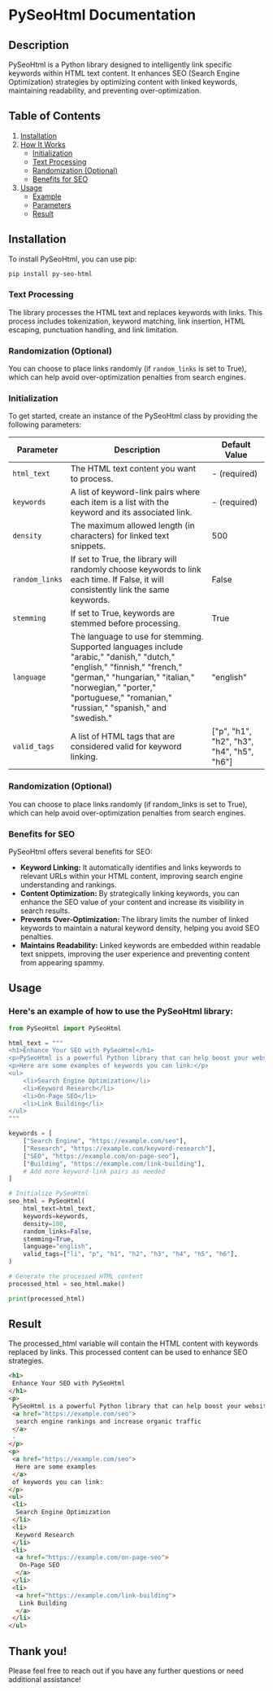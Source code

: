

# PySeoHtml Documentation

## Description

PySeoHtml is a Python library designed to intelligently link specific keywords within HTML text content. It enhances SEO (Search Engine Optimization) strategies by optimizing content with linked keywords, maintaining readability, and preventing over-optimization.

## Table of Contents

1. [Installation](#installation)
2. [How It Works](#how-it-works)
    - [Initialization](#initialization)
    - [Text Processing](#text-processing)
    - [Randomization (Optional)](#randomization-optional)
    - [Benefits for SEO](#benefits-for-seo)
3. [Usage](#usage)
    - [Example](#example)
    - [Parameters](#parameters)
    - [Result](#result)


## Installation

To install PySeoHtml, you can use pip:

```bash
pip install py-seo-html
```

### Text Processing

The library processes the HTML text and replaces keywords with links. This process includes tokenization, keyword matching, link insertion, HTML escaping, punctuation handling, and link limitation.

### Randomization (Optional)

You can choose to place links randomly (if `random_links` is set to True), which can help avoid over-optimization penalties from search engines.

### Initialization

To get started, create an instance of the PySeoHtml class by providing the following parameters:

| Parameter      | Description                                                                                         | Default Value   |
|----------------|-----------------------------------------------------------------------------------------------------|-----------------|
| `html_text`    | The HTML text content you want to process.                                                         | - (required)    |
| `keywords`     | A list of keyword-link pairs where each item is a list with the keyword and its associated link. | - (required)    |
| `density`      | The maximum allowed length (in characters) for linked text snippets.                                 | 500             |
| `random_links` | If set to True, the library will randomly choose keywords to link each time. If False, it will consistently link the same keywords. | False  |
| `stemming`     | If set to True, keywords are stemmed before processing.                                            | True            |
| `language`     | The language to use for stemming. Supported languages include "arabic," "danish," "dutch," "english," "finnish," "french," "german," "hungarian," "italian," "norwegian," "porter," "portuguese," "romanian," "russian," "spanish," and "swedish." | "english"  |
| `valid_tags`   | A list of HTML tags that are considered valid for keyword linking.                                   | ["p", "h1", "h2", "h3", "h4", "h5", "h6"] |


### Randomization (Optional)
You can choose to place links randomly (if random_links is set to True), which can help avoid over-optimization penalties from search engines.

### Benefits for SEO
PySeoHtml offers several benefits for SEO:

* **Keyword Linking:** It automatically identifies and links keywords to relevant URLs within your HTML content, improving search engine understanding and rankings.
* **Content Optimization:** By strategically linking keywords, you can enhance the SEO value of your content and increase its visibility in search results.
* **Prevents Over-Optimization:** The library limits the number of linked keywords to maintain a natural keyword density, helping you avoid SEO penalties.
* **Maintains Readability:** Linked keywords are embedded within readable text snippets, improving the user experience and preventing content from appearing spammy.

## Usage
### Here's an example of how to use the PySeoHtml library:

```python
from PySeoHtml import PySeoHtml

html_text = """
<h1>Enhance Your SEO with PySeoHtml</h1>
<p>PySeoHtml is a powerful Python library that can help boost your website's SEO performance. By intelligently linking specific keywords within your content, you can improve search engine rankings and increase organic traffic.</p>
<p>Here are some examples of keywords you can link:</p>
<ul>
    <li>Search Engine Optimization</li>
    <li>Keyword Research</li>
    <li>On-Page SEO</li>
    <li>Link Building</li>
</ul>
"""

keywords = [
    ["Search Engine", "https://example.com/seo"],
    ["Research", "https://example.com/keyword-research"],
    ["SEO", "https://example.com/on-page-seo"],
    ["Building", "https://example.com/link-building"],
    # Add more keyword-link pairs as needed
]

# Initialize PySeoHtml
seo_html = PySeoHtml(
    html_text=html_text,
    keywords=keywords,
    density=100,
    random_links=False,
    stemming=True,
    language="english",
    valid_tags=["li", "p", "h1", "h2", "h3", "h4", "h5", "h6"],
)

# Generate the processed HTML content
processed_html = seo_html.make()

print(processed_html)
```

## Result
The processed_html variable will contain the HTML content with keywords replaced by links. This processed content can be used to enhance SEO strategies.

```html
<h1>
 Enhance Your SEO with PySeoHtml
</h1>
<p>
 PySeoHtml is a powerful Python library that can help boost your website's SEO performance. By intelligently linking specific keywords within your content, you can improve
 <a href="https://example.com/seo">
  search engine rankings and increase organic traffic
 </a>
 .
</p>
<p>
 <a href="https://example.com/seo">
  Here are some examples
 </a>
 of keywords you can link:
</p>
<ul>
 <li>
  Search Engine Optimization
 </li>
 <li>
  Keyword Research
 </li>
 <li>
  <a href="https://example.com/on-page-seo">
   On-Page SEO
  </a>
 </li>
 <li>
  <a href="https://example.com/link-building">
   Link Building
  </a>
 </li>
</ul>
```

## Thank you!
Please feel free to reach out if you have any further questions or need additional assistance!
